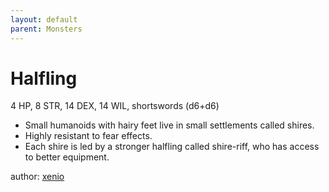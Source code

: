 ```yaml
---
layout: default
parent: Monsters
---
```


# Halfling
4 HP, 8 STR, 14 DEX, 14 WIL, shortswords (d6+d6)

- Small humanoids with hairy feet live in small settlements called shires.
- Highly resistant to fear effects.
- Each shire is led by a stronger halfling called shire-riff, who has access to better equipment.

author: [xenio](https://xenioinabottle.blogspot.com/2021/03/classic-monsters-for-cairnito-part-2.html)
